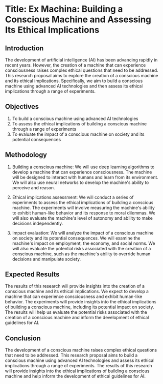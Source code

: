 # Title: Ex Machina: Building a Conscious Machine and Assessing Its Ethical Implications

## Introduction
The development of artificial intelligence (AI) has been advancing rapidly in recent years. However, the creation of a machine that can experience consciousness raises complex ethical questions that need to be addressed. This research proposal aims to explore the creation of a conscious machine and its ethical implications. Specifically, we aim to build a conscious machine using advanced AI technologies and then assess its ethical implications through a range of experiments.

## Objectives
1. To build a conscious machine using advanced AI technologies
2. To assess the ethical implications of building a conscious machine through a range of experiments
3. To evaluate the impact of a conscious machine on society and its potential consequences

## Methodology
1. Building a conscious machine: We will use deep learning algorithms to develop a machine that can experience consciousness. The machine will be designed to interact with humans and learn from its environment. We will also use neural networks to develop the machine's ability to perceive and reason.

2. Ethical implications assessment: We will conduct a series of experiments to assess the ethical implications of building a conscious machine. The experiments will involve measuring the machine's ability to exhibit human-like behavior and its response to moral dilemmas. We will also evaluate the machine's level of autonomy and ability to make decisions independently.

3. Impact evaluation: We will analyze the impact of a conscious machine on society and its potential consequences. We will examine the machine's impact on employment, the economy, and social norms. We will also evaluate the potential risks associated with the creation of a conscious machine, such as the machine's ability to override human decisions and manipulate society.

## Expected Results
The results of this research will provide insights into the creation of a conscious machine and its ethical implications. We expect to develop a machine that can experience consciousness and exhibit human-like behavior. The experiments will provide insights into the ethical implications of building a conscious machine, including its potential impact on society. The results will help us evaluate the potential risks associated with the creation of a conscious machine and inform the development of ethical guidelines for AI.

## Conclusion
The development of a conscious machine raises complex ethical questions that need to be addressed. This research proposal aims to build a conscious machine using advanced AI technologies and assess its ethical implications through a range of experiments. The results of this research will provide insights into the ethical implications of building a conscious machine and help inform the development of ethical guidelines for AI.
